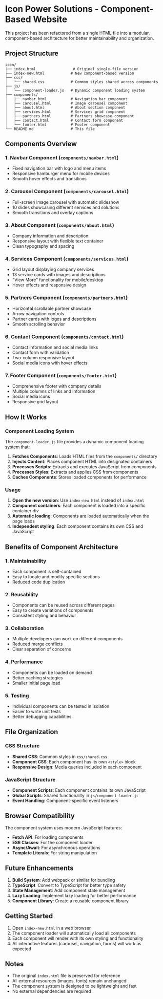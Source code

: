 # Icon Power Solutions - Component-Based Website

This project has been refactored from a single HTML file into a modular, component-based architecture for better maintainability and organization.

## Project Structure

```
icon/
├── index.html                 # Original single-file version
├── index-new.html            # New component-based version
├── css/
│   └── shared.css            # Common styles shared across components
├── js/
│   └── component-loader.js   # Dynamic component loading system
├── components/
│   ├── navbar.html           # Navigation bar component
│   ├── carousel.html         # Image carousel component
│   ├── about.html            # About section component
│   ├── services.html         # Services grid component
│   ├── partners.html         # Partners showcase component
│   ├── contact.html          # Contact form component
│   └── footer.html           # Footer component
└── README.md                 # This file
```

## Components Overview

### 1. Navbar Component (`components/navbar.html`)
- Fixed navigation bar with logo and menu items
- Responsive hamburger menu for mobile devices
- Smooth hover effects and transitions

### 2. Carousel Component (`components/carousel.html`)
- Full-screen image carousel with automatic slideshow
- 10 slides showcasing different services and solutions
- Smooth transitions and overlay captions

### 3. About Component (`components/about.html`)
- Company information and description
- Responsive layout with flexible text container
- Clean typography and spacing

### 4. Services Component (`components/services.html`)
- Grid layout displaying company services
- 13 service cards with images and descriptions
- "View More" functionality for mobile/desktop
- Hover effects and responsive design

### 5. Partners Component (`components/partners.html`)
- Horizontal scrollable partner showcase
- Arrow navigation controls
- Partner cards with logos and descriptions
- Smooth scrolling behavior

### 6. Contact Component (`components/contact.html`)
- Contact information and social media links
- Contact form with validation
- Two-column responsive layout
- Social media icons with hover effects

### 7. Footer Component (`components/footer.html`)
- Comprehensive footer with company details
- Multiple columns of links and information
- Social media icons
- Responsive grid layout

## How It Works

### Component Loading System
The `component-loader.js` file provides a dynamic component loading system that:

1. **Fetches Components**: Loads HTML files from the `components/` directory
2. **Injects Content**: Places component HTML into designated containers
3. **Processes Scripts**: Extracts and executes JavaScript from components
4. **Processes Styles**: Extracts and applies CSS from components
5. **Caches Components**: Stores loaded components for performance

### Usage

1. **Open the new version**: Use `index-new.html` instead of `index.html`
2. **Component containers**: Each component is loaded into a specific container div
3. **Automatic loading**: Components are loaded automatically when the page loads
4. **Independent styling**: Each component contains its own CSS and JavaScript

## Benefits of Component Architecture

### 1. **Maintainability**
- Each component is self-contained
- Easy to locate and modify specific sections
- Reduced code duplication

### 2. **Reusability**
- Components can be reused across different pages
- Easy to create variations of components
- Consistent styling and behavior

### 3. **Collaboration**
- Multiple developers can work on different components
- Reduced merge conflicts
- Clear separation of concerns

### 4. **Performance**
- Components can be loaded on demand
- Better caching strategies
- Smaller initial page load

### 5. **Testing**
- Individual components can be tested in isolation
- Easier to write unit tests
- Better debugging capabilities

## File Organization

### CSS Structure
- **Shared CSS**: Common styles in `css/shared.css`
- **Component CSS**: Each component has its own `<style>` block
- **Responsive Design**: Media queries included in each component

### JavaScript Structure
- **Component Scripts**: Each component contains its own JavaScript
- **Global Scripts**: Shared functionality in `js/component-loader.js`
- **Event Handling**: Component-specific event listeners

## Browser Compatibility

The component system uses modern JavaScript features:
- **Fetch API**: For loading components
- **ES6 Classes**: For the component loader
- **Async/Await**: For asynchronous operations
- **Template Literals**: For string manipulation

## Future Enhancements

1. **Build System**: Add webpack or similar for bundling
2. **TypeScript**: Convert to TypeScript for better type safety
3. **State Management**: Add component state management
4. **Lazy Loading**: Implement lazy loading for better performance
5. **Component Library**: Create a reusable component library

## Getting Started

1. Open `index-new.html` in a web browser
2. The component loader will automatically load all components
3. Each component will render with its own styling and functionality
4. All interactive features (carousel, navigation, forms) will work as expected

## Notes

- The original `index.html` file is preserved for reference
- All external resources (images, fonts) remain unchanged
- The component system is designed to be lightweight and fast
- No external dependencies are required

